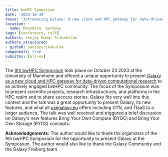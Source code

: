```yaml
---
title: bwHPC Symposium
date: '2023-10-30'
tease: "Introducing Galaxy: A new cloud and HPC gateway for data-driven computational research"
location:
  name: Mannheim, Germany
tags: [conference, talk]
authors: Sanjay Kumar Srikakulam
authors_structured:
- github: sanjaysrikakulam
components: true
subsites: [all-eu]
---
```


The [9th bwHPC Symposium](https://indico.scc.kit.edu/event/3635/) took place on October 23 2023 at the University of Mannheim and offered a unique opportunity to present [Galaxy as a new cloud and HPC gateway for data-driven computational research](https://indico.scc.kit.edu/event/3635/contributions/14431/) to an actively engaged bwHPC community. The focus of the Symposium was to present scientific projects, research infrastructures, and platforms in the HPC realm and to share success stories. Galaxy fits very well into this context and the talk was a great opportunity to present Galaxy, its new features, and what all [usegalaxy.eu](https://usegalaxy.eu) offers including GTN, and TIaaS to a larger audience. The talk was well received and triggered a brief discussion on Galaxy's new features Bring Your Own Compute (BYOC) and Bring Your Own Storage (BYOS) concepts.

**Acknowledgements:**
The author would like to thank the organizers of the 9th bwHPC Symposium for the opportunity to present Galaxy at the Symposium. The author would also like to thank the Galaxy Community and the Galaxy Freiburg team.
